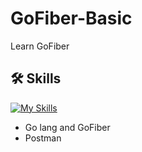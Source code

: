 # GoFiber-Basic
Learn GoFiber

## 🛠 Skills
[![My Skills](https://skillicons.dev/icons?i=go,postman)](https://skillicons.dev)
- Go lang and GoFiber
- Postman

